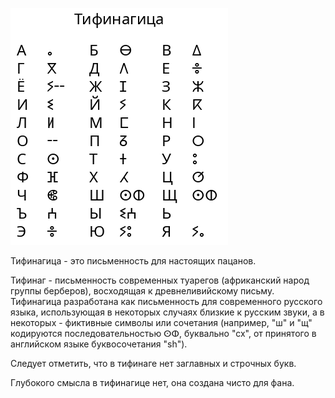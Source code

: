 ![Конвенция тифинагицы](tifinagh.png)

Тифинагица - это письменность для настоящих пацанов.

Тифинаг - письменность современных туарегов (африканский народ группы берберов), восходящая к древнеливийскому письму. Тифинагица разработана как письменность для современного русского языка, использующая в некоторых случаях близкие к русским звуки, а в некоторых - фиктивные символы или сочетания (например, "ш" и "щ" кодируются последовательностью ⵙⵀ, буквально "сх", от принятого в английском языке буквосочетания "sh").

Следует отметить, что в тифинаге нет заглавных и строчных букв.

Глубокого смысла в тифинагице нет, она создана чисто для фана.
